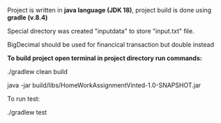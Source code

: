 Project is written in **java language (JDK 18)**, project build is done using **gradle (v.8.4)**

Special directory was created "inputdata" to store "input.txt" file.

BigDecimal should be used for financical transaction but double instead

**To build project open terminal in project directory run commands:**

./gradlew clean build 

java -jar build/libs/HomeWorkAssignmentVinted-1.0-SNAPSHOT.jar

To run test:

./gradlew test 
